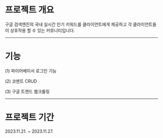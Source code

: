 # 프로젝트 개요
구글 검색엔진의 국내 실시간 인기 키워드를
클라이언트에게 제공하고 
각 클라이언트들이 상호작용 할 수 있는 커뮤니티입니다.

---

# 기능
(1) 파이어베이서 로그인 기능

(2) 코멘트 CRUD

(3) 구글 트렌드 웹크롤링

---

# 프로젝트 기간
2023.11.21. ~ 2023.11.27.
